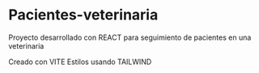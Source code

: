 # Pacientes-veterinaria

Proyecto desarrollado con REACT para seguimiento de pacientes en una veterinaria

Creado con VITE
Estilos usando TAILWIND 
